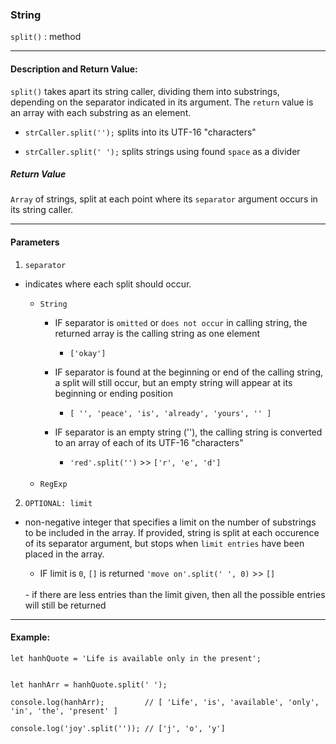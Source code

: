 ### String 

`split()` : method

___

#### Description and Return Value:

`split()` takes apart its string caller, dividing them into substrings, depending on the separator indicated in its argument. The `return` value is an array with each substring as an element.

- `strCaller.split('');`  splits into its UTF-16 "characters" 

- `strCaller.split(' ');` splits strings using found `space` as a divider 

##### Return Value

`Array` of strings, split at each point where its `separator` argument occurs in its string caller.
___

#### Parameters

1. `separator`
- indicates where each split should occur.

    - `String`
      - IF separator is `omitted` or `does not occur` in calling string, the returned array is the calling string as one element

        - `['okay']`

      - IF separator is found at the beginning or end of the calling string, a split will still occur, but an empty string will appear at its beginning or ending position

        - `[ '', 'peace', 'is', 'already', 'yours', '' ]`

      - IF separator is an empty string (''), the calling string is converted to an array of each of its UTF-16 "characters"
    
        - `'red'.split('')` >> `['r', 'e', 'd']`

    <br>

    - `RegExp`



2. `OPTIONAL: limit`
- non-negative integer that specifies a limit on the number of substrings to be included in the array. If provided, string is split at each occurence of its separator argument, but stops when `limit entries` have been placed in the array.

    - IF limit is `0`, `[]` is returned
    `'move on'.split(' ', 0)` >> `[]`
    <br>
    - if there are less entries than the limit given, then all the possible entries will still be returned

___

#### Example:

```
let hanhQuote = 'Life is available only in the present';


let hanhArr = hanhQuote.split(' ');

console.log(hanhArr);         // [ 'Life', 'is', 'available', 'only', 'in', 'the', 'present' ]

console.log('joy'.split('')); // ['j', 'o', 'y']
```

